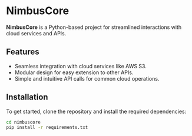 # NimbusCore

**NimbusCore** is a Python-based project for streamlined interactions with cloud services and APIs.

## Features

- Seamless integration with cloud services like AWS S3.
- Modular design for easy extension to other APIs.
- Simple and intuitive API calls for common cloud operations.

## Installation

To get started, clone the repository and install the required dependencies:

```bash
cd nimbuscore
pip install -r requirements.txt
